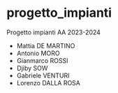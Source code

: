 # progetto_impianti
Progetto impianti AA 2023-2024
- Mattia DE MARTINO 
- Antonio MORO
- Gianmarco ROSSI
- Djiby SOW
- Gabriele VENTURI
- Lorenzo DALLA ROSA

